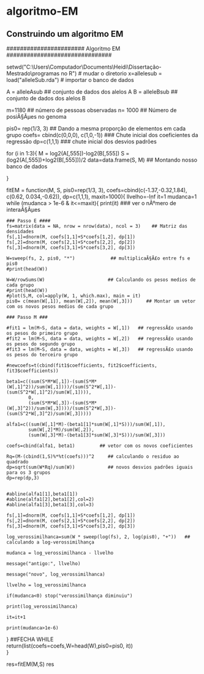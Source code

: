 # algoritmo-EM
## Construindo um algoritmo EM
#######################  Algoritmo EM  ###############################


setwd("C:\\Users\\Computador\\Documents\\Heidi\\Dissertação-Mestrado\\programas no R")  # mudar o diretorio
x=allelesub = load("alleleSub.rda")  # importar o banco de dados

  A = alleleAsub  ## conjunto de dados dos alelos A
  B = alleleBsub  ## conjunto de dados dos alelos B
  
  m=1180              ## número de pessoas observadas
  n= 1000             ## Número de posiÃ§Ãµes no genoma
  
  pis0= rep(1/3, 3)     ## Dando a mesma proporção de elementos em cada grupo
  coefs= cbind(c(0,0,0), c(1,0,-1))   ### Chute inicial dos coeficientes da regressão
  dp=c(1,1,1)         ### chute inicial dos desvios padrões
  
  for (i in 1:3){ 
    M = log2(A[,555])-log2(B[,555])
    S = (log2(A[,555])+log2(B[,555]))/2
    data=data.frame(S, M)  ## Montando nosso banco de dados
  
}

fitEM = function(M, S, pis0=rep(1/3, 3),
                 coefs=cbind(c(-1.37,-0.32,1.84), c(0.62, 0.034,-0.62)),
                 dp=c(1,1,1),
                 maxit=1000){
  llvelho=-Inf
  it=1
  mudanca=1
  while (mudanca > 1e-6 & it<=maxit){
    print(it)            ### ver o nÃºmero de interaÃ§Ãµes
    
    ### Passo E ####
    fs=matrix(data = NA, nrow = nrow(data), ncol = 3)    ## Matriz das densidades
    fs[,1]=dnorm(M, coefs[1,1]+S*coefs[1,2], dp[1])
    fs[,2]=dnorm(M, coefs[2,1]+S*coefs[2,2], dp[2])
    fs[,3]=dnorm(M, coefs[3,1]+S*coefs[3,2], dp[3])
    
    W=sweep(fs, 2, pis0, "*")             ## multiplicaÃ§Ã£o entre fs e pis0
    #print(head(W))
    
    W=W/rowSums(W)                       ## Calculando os pesos medios de cada grupo
    #print(head(W))
    #plot(S,M, col=apply(W, 1, which.max), main = it)
    pis0= c(mean(W[,1]), mean(W[,2]), mean(W[,3]))     ## Montar um vetor com os novos pesos medios de cada grupo
    
    ### Passo M ###
    
    #fit1 = lm(M~S, data = data, weights = W[,1])   ## regressÃ£o usando os pesos do primeiro grupo
    #fit2 = lm(M~S, data = data, weights = W[,2])   ## regressÃ£o usando os pesos do segundo grupo
    #fit3 = lm(M~S, data = data, weights = W[,3])   ## regressÃ£o usando os pesos do terceiro grupo
    
    #newcoefs=t(cbind(fit1$coefficients, fit2$coefficients, fit3$coefficients))  
    
    beta1=c((sum(S*M*W[,1])-(sum(S*M*(W[,1]^2))/sum(W[,1])))/(sum(S^2*W[,1])-(sum(S^2*W[,1]^2)/sum(W[,1]))),
            0,
            (sum(S*M*W[,3])-(sum(S*M*(W[,3]^2))/sum(W[,3])))/(sum(S^2*W[,3])-(sum(S^2*W[,3]^2)/sum(W[,3]))))
    
    alfa1=c((sum(W[,1]*M)-(beta1[1]*sum(W[,1]*S)))/sum(W[,1]),
            sum(W[,2]*M)/sum(W[,2]),
            (sum(W[,3]*M)-(beta1[3]*sum(W[,3]*S)))/sum(W[,3]))
    
    coefs=cbind(alfa1, beta1)         ## vetor com os novos coeficientes
    
    Rq=(M-(cbind(1,S)%*%t(coefs)))^2     ## calculando o residuo ao quadrado
    dp=sqrt(sum(W*Rq)/sum(W))            ## novos desvios padrões iguais para os 3 grupos
    dp=rep(dp,3)                  
    
    
    #abline(alfa1[1],beta1[1])
    #abline(alfa1[2],beta1[2],col=2)
    #abline(alfa1[3],beta1[3],col=3)
    
    fs[,1]=dnorm(M, coefs[1,1]+S*coefs[1,2], dp[1])
    fs[,2]=dnorm(M, coefs[2,1]+S*coefs[2,2], dp[2])
    fs[,3]=dnorm(M, coefs[3,1]+S*coefs[3,2], dp[3])
    
    log_verossimilhanca=sum(W * sweep(log(fs), 2, log(pis0), "+"))   ## calculando a log-verossimilhança
    
    mudanca = log_verossimilhanca - llvelho
    
    message("antigo:", llvelho)
    
    message("novo", log_verossimilhanca)
    
    llvelho = log_verossimilhanca
    
    if(mudanca<0) stop("verossimilhança diminuiu")
    
    print(log_verossimilhanca)
    
    it=it+1
    
    print(mudanca>1e-6)
    
  } ##FECHA WHILE    
  return(list(coefs=coefs,W=head(W),pis0=pis0, it))      
}


res=fitEM(M,S)
res


